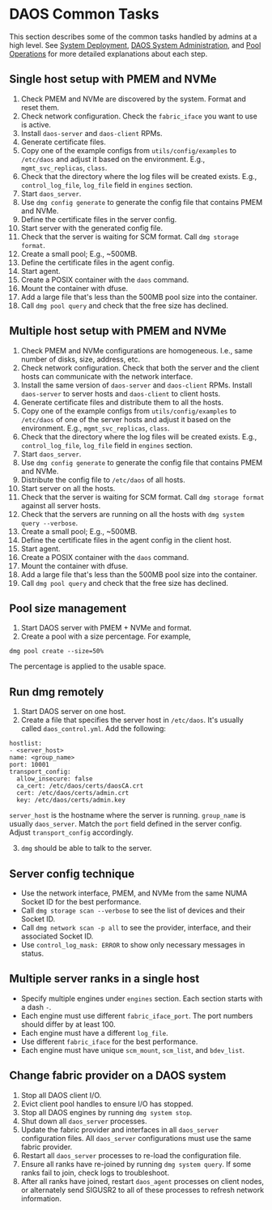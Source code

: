 # DAOS Common Tasks

This section describes some of the common tasks handled by admins at a high level. See [System Deployment](./deployment.md#system-deployment), [DAOS System Administration](./administration.md#daos-system-administration), and [Pool Operations](./pool_operations.md#pool-operations) for more detailed explanations about each step.

## Single host setup with PMEM and NVMe

1. Check PMEM and NVMe are discovered by the system. Format and reset them.
2. Check network configuration. Check the `fabric_iface` you want to use is active.
3. Install `daos-server` and `daos-client` RPMs.
4. Generate certificate files.
5. Copy one of the example configs from `utils/config/examples` to
`/etc/daos` and adjust it based on the environment. E.g., `mgmt_svc_replicas`,
`class`.
6. Check that the directory where the log files will be created exists. E.g.,
`control_log_file`, `log_file` field in `engines` section.
7. Start `daos_server`.
8. Use `dmg config generate` to generate the config file that contains PMEM and
NVMe.
9. Define the certificate files in the server config.
10. Start server with the generated config file.
11. Check that the server is waiting for SCM format. Call `dmg storage format`.
12. Create a small pool; E.g., ~500MB.
13. Define the certificate files in the agent config.
14. Start agent.
15. Create a POSIX container with the `daos` command.
16. Mount the container with dfuse.
17. Add a large file that's less than the 500MB pool size into the container.
18. Call `dmg pool query` and check that the free size has declined.

## Multiple host setup with PMEM and NVMe

1. Check PMEM and NVMe configurations are homogeneous. I.e., same number of
disks, size, address, etc.
2. Check network configuration. Check that both the server and the client hosts
can communicate with the network interface.
3. Install the same version of `daos-server` and `daos-client` RPMs. Install `daos-server`
to server hosts and `daos-client` to client hosts.
4. Generate certificate files and distribute them to all the hosts.
5. Copy one of the example configs from `utils/config/examples` to
`/etc/daos` of one of the server hosts and adjust it based on the environment.
E.g., `mgmt_svc_replicas`, `class`.
6. Check that the directory where the log files will be created exists. E.g.,
`control_log_file`, `log_file` field in `engines` section.
7. Start `daos_server`.
8. Use `dmg config generate` to generate the config file that contains PMEM and
NVMe.
9. Distribute the config file to `/etc/daos` of all hosts.
10. Start server on all the hosts.
11. Check that the server is waiting for SCM format. Call `dmg storage format` against all
server hosts.
12. Check that the servers are running on all the hosts with `dmg system query
--verbose`.
13. Create a small pool; E.g., ~500MB.
14. Define the certificate files in the agent config in the client host.
15. Start agent.
16. Create a POSIX container with the `daos` command.
17. Mount the container with dfuse.
18. Add a large file that's less than the 500MB pool size into the container.
19. Call `dmg pool query` and check that the free size has declined.

## Pool size management

1. Start DAOS server with PMEM + NVMe and format.
2. Create a pool with a size percentage. For example,
```
dmg pool create --size=50%
```
The percentage is applied to the usable space.

## Run dmg remotely

1. Start DAOS server on one host.
2. Create a file that specifies the server host in `/etc/daos`. It's usually
called `daos_control.yml`. Add the following:
```
hostlist:
- <server_host>
name: <group_name>
port: 10001
transport_config:
  allow_insecure: false
  ca_cert: /etc/daos/certs/daosCA.crt
  cert: /etc/daos/certs/admin.crt
  key: /etc/daos/certs/admin.key
```
`server_host` is the hostname where the server is running. `group_name` is
usually `daos_server`. Match the `port` field defined in the server config.
Adjust `transport_config` accordingly.

3. `dmg` should be able to talk to the server.

## Server config technique

- Use the network interface, PMEM, and NVMe from the same NUMA Socket ID for
the best performance.
- Call `dmg storage scan --verbose` to see the list of devices and their Socket
ID.
- Call `dmg network scan -p all` to see the provider, interface, and their
associated Socket ID.
- Use `control_log_mask: ERROR` to show only necessary messages in status.

## Multiple server ranks in a single host

- Specify multiple engines under `engines` section. Each section starts with a
dash `-`.
- Each engine must use different `fabric_iface_port`. The port numbers should
differ by at least 100.
- Each engine must have a different `log_file`.
- Use different `fabric_iface` for the best performance.
- Each engine must have unique `scm_mount`, `scm_list`, and `bdev_list`.

## Change fabric provider on a DAOS system

1. Stop all DAOS client I/O.
1. Evict client pool handles to ensure I/O has stopped.
1. Stop all DAOS engines by running `dmg system stop`.
1. Shut down all `daos_server` processes.
1. Update the fabric provider and interfaces in all `daos_server` configuration files. All `daos_server` configurations must use the same fabric provider.
1. Restart all `daos_server` processes to re-load the configuration file.
1. Ensure all ranks have re-joined by running `dmg system query`. If some ranks fail to join, check logs to troubleshoot.
1. After all ranks have joined, restart `daos_agent` processes on client nodes, or alternately send SIGUSR2 to all of these processes to refresh network information.
